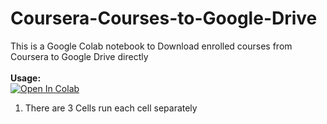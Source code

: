 # Coursera-Courses-to-Google-Drive
This is a Google Colab notebook to Download enrolled courses from Coursera to Google Drive directly
<br><br><b>Usage:</b>
<br>
<a href="https://colab.research.google.com/github/EyadNasr/Coursera-Courses-to-Google-Drive/blob/master/Coursera_Courses_to_Google_Drive.ipynb" target="_parent\"><img src="https://colab.research.google.com/assets/colab-badge.svg" alt="Open In Colab"/></a>
1. There are 3 Cells run each cell separately
